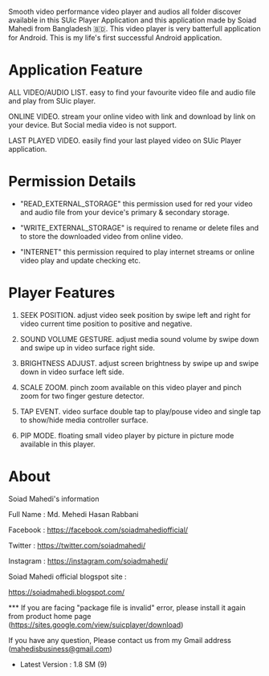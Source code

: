 Smooth video performance video player and audios all folder discover available in this SUic Player Application and this application made by Soiad Mahedi from Bangladesh 🇧🇩. This video player is very batterfull application for Android. This is my life's first successful Android application.

# Application Feature

ALL VIDEO/AUDIO LIST. easy to find your favourite video file and audio file and play from SUic player. 

ONLINE VIDEO. stream your online video with link and download by link on your device. But Social media video is not support.

LAST PLAYED VIDEO. easily find your last played video on SUic Player application. 

# Permission Details

* "READ_EXTERNAL_STORAGE" this permission used for red your video and audio file from your device's primary & secondary storage. 

* "WRITE_EXTERNAL_STORAGE" is required to rename or delete files and to store the downloaded video from online video.

* "INTERNET" this permission required to play internet streams or online video play and update checking etc.

# Player Features

1. SEEK POSITION. adjust video seek position by swipe left and right for video current time position to positive and negative. 

2. SOUND VOLUME GESTURE. adjust media sound volume by swipe down and swipe up in video surface right side.

3. BRIGHTNESS ADJUST. adjust screen brightness by swipe up and swipe down in video surface left side.

4. SCALE ZOOM. pinch zoom available on this video player and pinch zoom for two finger gesture detector. 

5. TAP EVENT. video surface double tap to play/pouse video and single tap to show/hide media controller surface. 

6. PIP MODE. floating small video player by picture in picture mode available in this player.

# About

Soiad Mahedi's information

Full Name : Md. Mehedi Hasan Rabbani

Facebook : https://facebook.com/soiadmahediofficial/

Twitter : https://twitter.com/soiadmahedi/

Instagram : https://instagram.com/soiadmahedi/

Soiad Mahedi official blogspot site : 

https://soiadmahedi.blogspot.com/

*** If you are facing "package file is invalid" error, please install it again from product home page (https://sites.google.com/view/suicplayer/download)

If you have any question, Please contact us from my Gmail address (mahedisbusiness@gmail.com)

- Latest Version : 1.8 SM (9)
